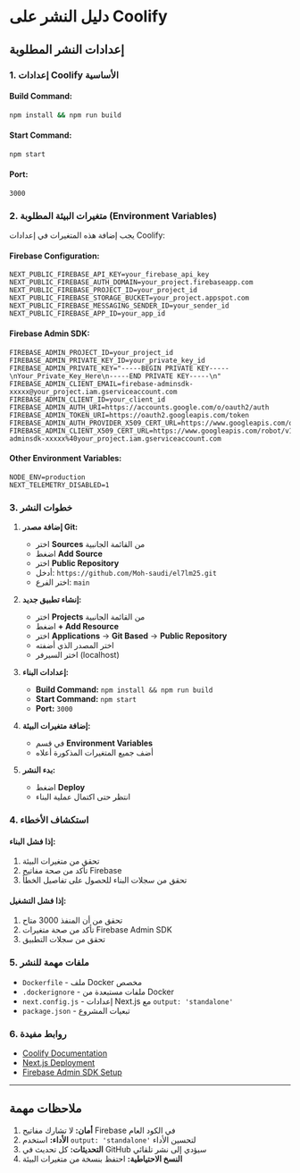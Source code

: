 # دليل النشر على Coolify

## إعدادات النشر المطلوبة

### 1. إعدادات Coolify الأساسية

#### Build Command:
```bash
npm install && npm run build
```

#### Start Command:
```bash
npm start
```

#### Port:
```
3000
```

### 2. متغيرات البيئة المطلوبة (Environment Variables)

يجب إضافة هذه المتغيرات في إعدادات Coolify:

#### Firebase Configuration:
```
NEXT_PUBLIC_FIREBASE_API_KEY=your_firebase_api_key
NEXT_PUBLIC_FIREBASE_AUTH_DOMAIN=your_project.firebaseapp.com
NEXT_PUBLIC_FIREBASE_PROJECT_ID=your_project_id
NEXT_PUBLIC_FIREBASE_STORAGE_BUCKET=your_project.appspot.com
NEXT_PUBLIC_FIREBASE_MESSAGING_SENDER_ID=your_sender_id
NEXT_PUBLIC_FIREBASE_APP_ID=your_app_id
```

#### Firebase Admin SDK:
```
FIREBASE_ADMIN_PROJECT_ID=your_project_id
FIREBASE_ADMIN_PRIVATE_KEY_ID=your_private_key_id
FIREBASE_ADMIN_PRIVATE_KEY="-----BEGIN PRIVATE KEY-----\nYour_Private_Key_Here\n-----END PRIVATE KEY-----\n"
FIREBASE_ADMIN_CLIENT_EMAIL=firebase-adminsdk-xxxxx@your_project.iam.gserviceaccount.com
FIREBASE_ADMIN_CLIENT_ID=your_client_id
FIREBASE_ADMIN_AUTH_URI=https://accounts.google.com/o/oauth2/auth
FIREBASE_ADMIN_TOKEN_URI=https://oauth2.googleapis.com/token
FIREBASE_ADMIN_AUTH_PROVIDER_X509_CERT_URL=https://www.googleapis.com/oauth2/v1/certs
FIREBASE_ADMIN_CLIENT_X509_CERT_URL=https://www.googleapis.com/robot/v1/metadata/x509/firebase-adminsdk-xxxxx%40your_project.iam.gserviceaccount.com
```

#### Other Environment Variables:
```
NODE_ENV=production
NEXT_TELEMETRY_DISABLED=1
```

### 3. خطوات النشر

1. **إضافة مصدر Git:**
   - اختر **Sources** من القائمة الجانبية
   - اضغط **Add Source**
   - اختر **Public Repository**
   - أدخل: `https://github.com/Moh-saudi/el7lm25.git`
   - اختر الفرع: `main`

2. **إنشاء تطبيق جديد:**
   - اختر **Projects** من القائمة الجانبية
   - اضغط **+ Add Resource**
   - اختر **Applications** → **Git Based** → **Public Repository**
   - اختر المصدر الذي أضفته
   - اختر السيرفر (localhost)

3. **إعدادات البناء:**
   - **Build Command:** `npm install && npm run build`
   - **Start Command:** `npm start`
   - **Port:** `3000`

4. **إضافة متغيرات البيئة:**
   - في قسم **Environment Variables**
   - أضف جميع المتغيرات المذكورة أعلاه

5. **بدء النشر:**
   - اضغط **Deploy**
   - انتظر حتى اكتمال عملية البناء

### 4. استكشاف الأخطاء

#### إذا فشل البناء:
1. تحقق من متغيرات البيئة
2. تأكد من صحة مفاتيح Firebase
3. تحقق من سجلات البناء للحصول على تفاصيل الخطأ

#### إذا فشل التشغيل:
1. تحقق من أن المنفذ 3000 متاح
2. تأكد من صحة متغيرات Firebase Admin SDK
3. تحقق من سجلات التطبيق

### 5. ملفات مهمة للنشر

- `Dockerfile` - ملف Docker مخصص
- `.dockerignore` - ملفات مستبعدة من Docker
- `next.config.js` - إعدادات Next.js مع `output: 'standalone'`
- `package.json` - تبعيات المشروع

### 6. روابط مفيدة

- [Coolify Documentation](https://coolify.io/docs)
- [Next.js Deployment](https://nextjs.org/docs/deployment)
- [Firebase Admin SDK Setup](https://firebase.google.com/docs/admin/setup)

---

## ملاحظات مهمة

1. **أمان:** لا تشارك مفاتيح Firebase في الكود العام
2. **الأداء:** استخدم `output: 'standalone'` لتحسين الأداء
3. **التحديثات:** كل تحديث في GitHub سيؤدي إلى نشر تلقائي
4. **النسخ الاحتياطية:** احتفظ بنسخة من متغيرات البيئة 

